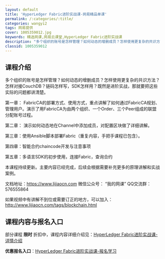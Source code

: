 ```yaml
---
layout: default
title: 'HyperLedger Fabric进阶实战课-网易精品单课'
permalink: /:categories/:title/
categories: wangyi2
tags: 网易提供
cover: 1005359012.jpg
keywords: 精选网课,网易云课堂,HyperLedger Fabric进阶实战课
description: "多个组织的账号是怎样管理？如何动态的增删成员？怎样使用更复杂的共识方法？怎样对接CouchDB？链码怎样写，SDK怎样用？既然是进阶实战，那就要把这些实际的问题都讲清楚。第一章：Fabric"
classid: 1005359012
---
```


## 课程介绍

多个组织的账号是怎样管理？如何动态的增删成员？怎样使用更复杂的共识方法？怎样对接CouchDB？链码怎样写，SDK怎样用？既然是进阶实战，那就要把这些实际的问题都讲清楚。

第一章： FabricCA的部署方式、使用方式，重点讲解了如何通过FabricCA规划、管理用户。演示了用FabricCA为由两个组织、一个Order、三个Peer组成的联盟分配账号过程。

第二章： 演示如何动态地在Channel中添加成员，对配置区块做了详细讲解。

第三章：使用Ansible脚本部署Fabric（重复内容，手把手课程已包含）。

第四章：智能合约chaincode开发与注意事项

第五章：多语言SDK的初步使用，连接Fabric，查询合约

本课程持续更新。主要内容已经完成，后续会根据需要补充更多的原理讲解和实战案例。

文档地址：https://www.lijiaocn.com
微信公众号： “我的网课”
QQ交流群： 576555864

如果视频中有讲解不到位或需要订正的地方，可以加入：
http://www.lijiaocn.com/tags/blockchain.html

## 课程内容与报名入口

部分课程 **限时** 折扣中，课程内容详细介绍见：[HyperLedger Fabric进阶实战课-详情介绍](https://study.163.com/course/introduction/1005359012.htm?share=1&shareId=1025206652&utm_campaign=share&utm_medium=iphoneShare&utm_source=&utm_u=1025206652)

**优惠报名入口**：[HyperLedger Fabric进阶实战课-报名学习](https://study.163.com/course/introduction/1005359012.htm?share=1&shareId=1025206652&utm_campaign=share&utm_medium=iphoneShare&utm_source=&utm_u=1025206652)

